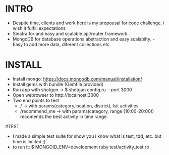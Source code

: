 # INTRO
- Despite time, clients and work here is my propousal for code challenge, i wish it fulfill expectations
- Sinatra for and easy and scalable api/router framework
- MongoDB for database operations abstraction and easy scalabilty. - Easy to add more data, diferent collections etc.

# INSTALL
- Install mongo: https://docs.mongodb.com/manual/installation/
- Install gems with bundle (Gemfile provided)
- Run app with shotgun -> $ shotgun config.ru --port 3000
- Open webrowser to http://localhost:3000
- Two end points to test
  - / -> with params(category,location, district), lsit activities
  - /recommend_me -> with params(category, range (10:00-20:00)) recomends the best activity in time range

#TEST
  - I made a simple test suite for show you i know what is test, tdd, etc. but time is limited ;)
  - to run it: $ MONGOID_ENV=development ruby test/activity_test.rb